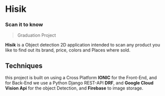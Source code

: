 # Hisik
### Scan it to know

>Graduation Project

**Hisik** is a Object detection 2D application intended to scan any product you like to find out its brand, price, colors and Places where sold.

## Techniques


this project is built on using a Cross Platform **IONIC** for the Front-End, and for Back-End we use a Python Django REST-API **DRF**,
and **Google Cloud Vision Api** for the object Detection, and **Firebase** to image storage. 


